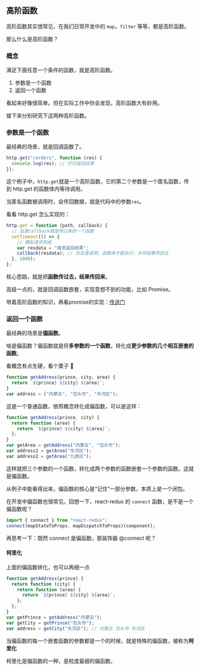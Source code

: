 ## 高阶函数

高阶函数其实很常见，在我们日常开发中的 `map`，`filter` 等等，都是高阶函数。

那么什么是高阶函数？

### 概念

满足下面任意一个条件的函数，就是高阶函数。

1. 参数是一个函数
2. 返回一个函数

看起来好像很简单。但在实际工作中你会发现，高阶函数大有妙用。

接下来分别研究下这两种高阶函数。

### 参数是一个函数

最经典的场景，就是回调函数了。

```js
http.get("/orders", function (res) {
  console.log(res); // 打印返回结果
});
```

这个例子中，`http.get`就是一个高阶函数，它的第二个参数是一个匿名函数，传到 http.get 的函数体内等待调用。

当匿名函数被调用时，会传回数据，就是代码中的参数`res`。

看看 http.get 怎么实现的：

```js
http.get = function (path, callback) {
  // 这里callback就是传过来的一个函数
  setTimeout(() => {
    // 模拟请求完成
    var resdata = "请求返回结果";
    callback(resdata); // 在这里调用，函数体才能执行，并将结果传回去
  }, 1000);
};
```

核心思路，就是把**函数传过去，结果传回来**。

高级一点的，就是回调函数嵌套，实现意想不到的功能，比如 Promise。

带着高阶函数的知识，再看promise的实现：[传送门](../es6+/async/03_实现一个Promise.md)

### 返回一个函数

最经典的场景是**偏函数**。

啥是偏函数？偏函数就是将**多参数的一个函数**，转化成**更少参数的几个相互嵌套的函数**。

看概念有点生硬，看个栗子 🌰

```js
function getAddress(prince, city, area) {
  return `${prince} ${city} ${area}`;
}
var address = ("内蒙古", "包头市", "东河区");
```

这是一个普通函数，依照概念转化成偏函数，可以是这样：

```js
function getAddress(prince, city) {
  return function (area) {
    return `${prince} ${city} ${area}`;
  };
}
var getArea = getAddress("内蒙古", "包头市");
var address1 = getArea("东河区");
var address2 = getArea("九原区");
```

这样就把三个参数的一个函数，转化成两个参数的函数嵌套一个参数的函数。这就是偏函数。

从例子中能看得出来，偏函数的核心是“记住”一部分参数，本质上是一个闭包。

在开发中偏函数也很常见。回想一下，react-redux 的 `connect` 函数，是不是一个偏函数呢？

```js
import { connect } from "react-redux";
connect(mapStateToProps, mapDispatchToProps)(component);
```

再思考一下：既然 connect 是偏函数，那装饰器 @connect 呢？

#### 柯里化

上面的偏函数转化，也可以再细一点

```js
function getAddress(prince) {
  return function (city) {
    return function (area) {
      return `${prince} ${city} ${area}`;
    };
  };
}
var getPrince = getAddress("内蒙古");
var getCity = getPrince("包头市");
var address = getCity("东河区"); // 内蒙古 包头市 东河区
```

当偏函数的每一个嵌套函数的参数都是一个的时候，就是特殊的偏函数，被称为**柯里化**

柯里化是偏函数的一种，是粒度最细的偏函数。

